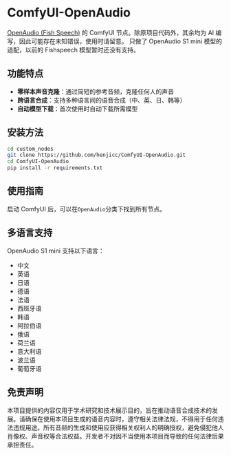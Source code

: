 # ComfyUI-OpenAudio

[OpenAudio (Fish Speech)](https://github.com/fishaudio/fish-speech) 的 ComfyUI 节点。除原项目代码外，其余均为 AI 编写，因此可能存在未知错误，使用时请留意。
只做了 OpenAudio S1 mini 模型的适配，以前的 Fishspeech 模型暂时还没有支持。

## 功能特点

- **零样本声音克隆**：通过简短的参考音频，克隆任何人的声音
- **跨语言合成**：支持多种语言间的语音合成（中、英、日、韩等）
- **自动模型下载**：首次使用时自动下载所需模型

## 安装方法


```bash
cd custom_nodes
git clone https://github.com/henjicc/ComfyUI-OpenAudio.git
cd ComfyUI-OpenAudio
pip install -r requirements.txt
```

## 使用指南

启动 ComfyUI 后，可以在`OpenAudio`分类下找到所有节点。

## 多语言支持

OpenAudio S1 mini 支持以下语言：
- 中文
- 英语
- 日语
- 德语
- 法语
- 西班牙语
- 韩语
- 阿拉伯语
- 俄语
- 荷兰语
- 意大利语
- 波兰语
- 葡萄牙语

## 免责声明

本项目提供的内容仅用于学术研究和技术展示目的，旨在推动语音合成技术的发展。请确保在使用本项目生成的语音内容时，遵守相关法律法规，不得用于任何违法违规用途。所有音频的生成和使用应获得相关权利人的明确授权，避免侵犯他人肖像权、声音权等合法权益。开发者不对因不当使用本项目而导致的任何法律后果承担责任。